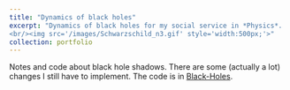 ```yaml
---
title: "Dynamics of black holes"
excerpt: "Dynamics of black holes for my social service in *Physics*.
<br/><img src='/images/Schwarzschild_n3.gif' style='width:500px;'>"
collection: portfolio
---
```


Notes and code about black hole shadows. There are some (actually a lot) changes I still have to implement. 
The code is in [Black-Holes](https://github.com/davidguzmanr/Servicio).


